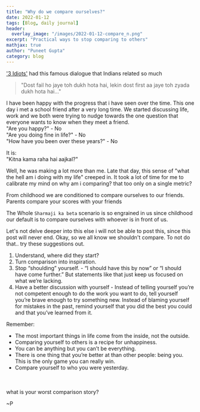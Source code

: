 ```yaml
---
title: "Why do we compare ourselves?"
date: 2022-01-12
tags: [Blog, daily journal]
header:
  overlay_image: "/images/2022-01-12-compare_n.png"
excerpt: "Practical ways to stop comparing to others"
mathjax: true
author: "Puneet Gupta"
category: blog
---
```


['3 Idiots'](https://www.imdb.com/title/tt1187043/) had this famous dialogue that Indians related so much
>"Dost fail ho jaye toh dukh hota hai, lekin dost first aa jaye toh zyada dukh hota hai..."

I have been happy with the progress that i have seen over the time. This one day i met a school friend after a very long time. We started discussing life, work and we both were trying to nudge towards the one question that everyone wants to know when they meet a friend. <br />
"Are you happy?" - No <br />
"Are you doing fine in life?" - No <br />
"How have you been over these years?" - No <br />

It is: <br />
"Kitna kama raha hai aajkal?"

Well, he was making a lot more than me. Late that day, this sense of "what the hell am i doing with my life" creeped in. It took a lot of time for me to calibrate my mind on why am i comparing? that too only on a single metric?

From childhood we are conditioned to compare ourselves to our friends. Parents compare your scores with your friends

The Whole `Sharmaji ka beta` scenario is so engrained in us since childhood our default is to compare ourselves with whoever is in front of us.

Let's not delve deeper into this else i will not be able to post this, since this post will never end. Okay, so we all know we shouldn't compare. To not do that.. try these suggestions out.


1. Understand, where did they start?
2. Turn comparison into inspiration.
3. Stop “shoulding” yourself. - “I should have this by now” or “I should have come further.” But statements like that just keep us focused on what we’re lacking.
4. Have a better discussion with yourself - Instead of telling yourself you’re not competent enough to do the work you want to do, tell yourself you’re brave enough to try something new. Instead of blaming yourself for mistakes in the past, remind yourself that you did the best you could and that you’ve learned from it.

Remember:
* The most important things in life come from the inside, not the outside.
* Comparing yourself to others is a recipe for unhappiness.
* You can be anything but you can’t be everything.
* There is one thing that you’re better at than other people: being you. This is the only game you can really win.
* Compare yourself to who you were yesterday.

<br />
<br />
what is your worst comparison story?

~P

<!-- https://tinybuddha.com/blog/13-things-instead-comparing-others/ -->
<!-- https://www.forbes.com/sites/carolinecastrillon/2020/11/24/how-to-stop-comparing-yourself-to-others/?sh=3e2aa0f76473 -->
<!-- https://www.ramseysolutions.com/personal-growth/how-to-stop-comparing-yourself-to-others -->
<!-- https://fs.blog/comparing-yourself-others/ -->
